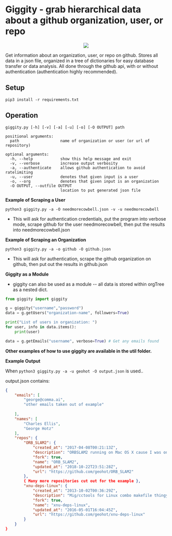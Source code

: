 #  Giggity - grab hierarchical data about a github organization, user, or repo

<p align="center">
    <img src="https://user-images.githubusercontent.com/9204902/51312125-3aa4d700-1a53-11e9-89e8-a02063d93595.gif"></img>
</p>

Get information about an organization, user, or repo on github. Stores all data in a json file, organized in a tree of dictionaries for easy database transfer or data analysis. All done through the github api, with or without authentication (authentication highly recommended).

## Setup

`pip3 install -r requirements.txt`


## Operation

```
giggity.py [-h] [-v] [-a] [-u] [-o] [-O OUTPUT] path

positional arguments:
  path                  name of organization or user (or url of repository)

optional arguments:
  -h, --help            show this help message and exit
  -v, --verbose         increase output verbosity
  -a, --authenticate    allows github authentication to avoid ratelimiting
  -u, --user            denotes that given input is a user
  -o, --org             denotes that given input is an organization
  -O OUTPUT, --outfile OUTPUT
                        location to put generated json file

```

**Example of Scraping a User**

    python3 giggity.py -a -O needmorecowbell.json -v -u needmorecowbell

- This will ask for authentication credentials, put the program into verbose mode, scrape github for the user needmorecowbell, then put the results into needmorecowbell.json

**Example of Scraping an Organization**

    python3 giggity.py -a -o github -O github.json

- This will ask for authentication, scrape the github organization on github, then put out the results in github.json

**Giggity as a Module** 

- giggity can also be used as a module -- all data is stored within orgTree as a nested dict.

```python
from giggity import giggity

g = giggity("username","password")
data = g.getUsers("organization-name", followers=True)

print("List of users in organization: ")
for user, info in data.items():
    print(user)

data = g.getEmails("username", verbose=True) # Get any emails found
```

**Other examples of how to use giggity are available in the util folder.**

**Example Output**


When `python3 giggity.py -a -u geohot -O output.json` is used..

output.json contains: 

```json
{
    "emails": [
        "george@comma.ai",
        "other emails taken out of example"
    
    ],
    "names": [
        "Charles Ellis",
        "George Hotz"
    ],
    "repos": {
        "ORB_SLAM2": {
            "created_at": "2017-04-08T00:21:13Z",
            "description": "ORBSLAM2 running on Mac OS X cause I was on a plane and bored and maybe useful for someone?",
            "fork": true,
            "name": "ORB_SLAM2",
            "updated_at": "2018-10-22T23:51:28Z",
            "url": "https://github.com/geohot/ORB_SLAM2"
        },
        { Many more repositories cut out for the example },
        "xnu-deps-linux": {
            "created_at": "2013-10-02T00:36:29Z",
            "description": "Mig/cctools for Linux combo makefile thingy",
            "fork": true,
            "name": "xnu-deps-linux",
            "updated_at": "2016-05-01T16:04:45Z",
            "url": "https://github.com/geohot/xnu-deps-linux"
        }
    }
}
```

